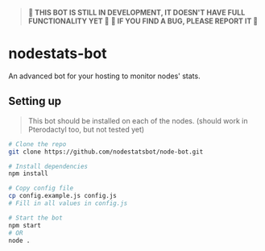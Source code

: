 > **🚧 THIS BOT IS STILL IN DEVELOPMENT, IT DOESN'T HAVE FULL FUNCTIONALITY YET 🚧**
> **🚧 IF YOU FIND A BUG, PLEASE REPORT IT 🚧**
# nodestats-bot
An advanced bot for your hosting to monitor nodes' stats.

## Setting up
> This bot should be installed on each of the nodes. (should work in Pterodactyl too, but not tested yet)
```sh
# Clone the repo
git clone https://github.com/nodestatsbot/node-bot.git

# Install dependencies
npm install

# Copy config file
cp config.example.js config.js
# Fill in all values in config.js

# Start the bot
npm start
# OR
node .
```